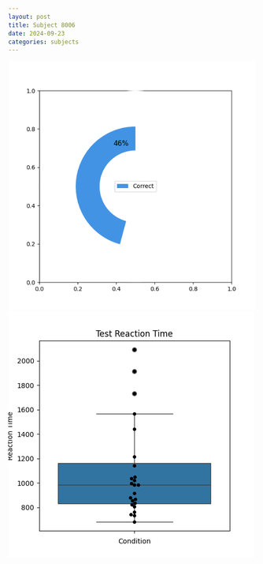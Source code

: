 ```yaml
---
layout: post
title: Subject 8006
date: 2024-09-23
categories: subjects
---
```


![](data/8006/run-1/8006_FN_acc_test.png)
![](data/8006/run-1/8006_FN_rt.png)
